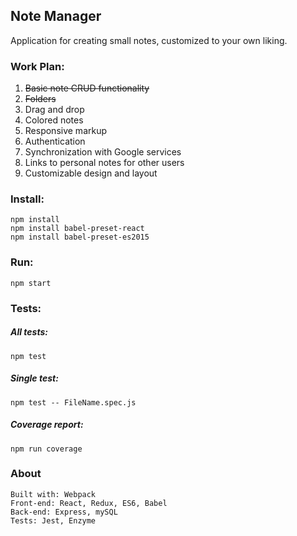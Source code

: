 ## Note Manager

Application for creating small notes, customized to your own liking.

### Work Plan:
1. ~~Basic note CRUD functionality~~
2. ~~Folders~~
3. Drag and drop
4. Colored notes
5. Responsive markup
6. Authentication
7. Synchronization with Google services
8. Links to personal notes for other users
9. Customizable design and layout

### Install:
```
npm install
npm install babel-preset-react
npm install babel-preset-es2015
```

### Run:
```
npm start
```

### Tests:
##### All tests:
```
npm test
```
##### Single test:
```
npm test -- FileName.spec.js
```
##### Coverage report:
```
npm run coverage
```

### About
```
Built with: Webpack
Front-end: React, Redux, ES6, Babel
Back-end: Express, mySQL
Tests: Jest, Enzyme
```
